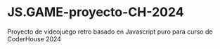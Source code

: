 # JS.GAME-proyecto-CH-2024
Proyecto de  videojuego retro basado en Javascript puro para curso de CoderHouse 2024 
